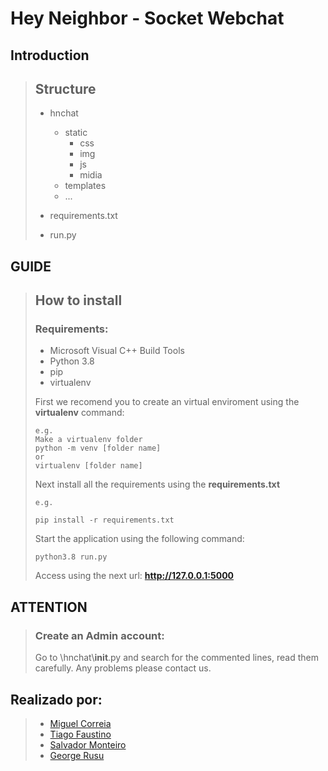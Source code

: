 # Hey Neighbor - Socket Webchat

## Introduction
>
>
> ## Structure
> 
> * hnchat
>     * static
>         * css
>         * img
>         * js
>         * midia
>     * templates
>     * ...
> 
> * requirements.txt
> * run.py



## GUIDE
> ## How to install 
> 
> ### Requirements:
> - Microsoft Visual C++ Build Tools
> - Python 3.8
> - pip
> - virtualenv
> 
> First we recomend you to create an virtual enviroment using the **virtualenv** command:
> ```
> e.g.
> Make a virtualenv folder
> python -m venv [folder name]
> or
> virtualenv [folder name]
> ```
> 
> Next install all the requirements using the **requirements.txt**
> ```
> e.g.
> 
> pip install -r requirements.txt
> ```
>
> Start the application using the following command:
>
>```
> python3.8 run.py
> ``` 
>
> Access using the next url: **http://127.0.0.1:5000**
>
>
>
## ATTENTION
>### Create an Admin account:
>   Go to \hnchat\\__init__.py and search for the commented lines, read them carefully. Any problems please contact us.
>
>
>
## Realizado por:
>
> * [Miguel Correia](https://github.com/D4rkw0lv3s)
> * [Tiago Faustino ](https://github.com/ChinadaCam)
> * [ Salvador Monteiro ](https://github.com/salvadormgithub)
> * [ George Rusu ](https://github.com/tchepriskas123)
